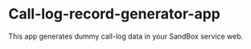 # Call-log-record-generator-app
This app generates dummy call-log data in your SandBox service web. 

